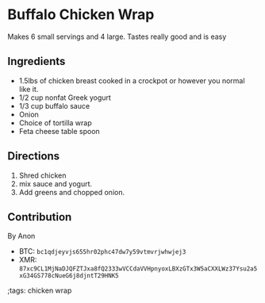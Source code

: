 # Buffalo Chicken Wrap

Makes 6 small servings and 4 large. Tastes really good and is easy

## Ingredients

- 1.5lbs of chicken breast cooked in a crockpot or however you normal like it.
- 1/2 cup nonfat Greek yogurt
- 1/3 cup buffalo sauce
- Onion
- Choice of tortilla wrap
- Feta cheese table spoon

## Directions

1. Shred chicken
2. mix sauce and yogurt.
3. Add greens and chopped onion.

## Contribution

By Anon 

- BTC: `bc1qdjeyvjs655hr02phc47dw7y59vtmvrjwhwjej3`
- XMR: `87xc9CL1MjNaDJQFZTJxa8fQ2333wVCCdaVVHpnyoxLBXzGTx3W5aCXXLWz37Ysu2a5xG34GS778cNueG6j8djntT29HNK5`

;tags: chicken wrap
